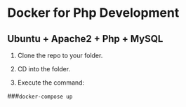 # Docker for Php Development

## Ubuntu + Apache2 + Php + MySQL

1. Clone the repo to your folder.

2. CD into the folder.

3. Execute the command:

###`` docker-compose up ``  
 